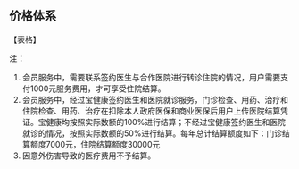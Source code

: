 ## 价格体系

【表格】

注：  
1. 会员服务中，需要联系签约医生与合作医院进行转诊住院的情况，用户需要支付1000元服务费用，才可享受住院结算。 
2. 会员服务中，经过宝健康签约医生和医院就诊服务，门诊检查、用药、治疗和住院检查、用药、治疗在扣除本人政府医保和商业医保后用户上传医院结算凭证。宝健康均按照实际数额的100%进行结算；不经过宝健康签约医生和医院就诊的情况，按照实际数额的50%进行结算。每年总计结算额度如下：门诊结算额度7000元，住院结算额度30000元 
3. 因意外伤害导致的医疗费用不予结算。 